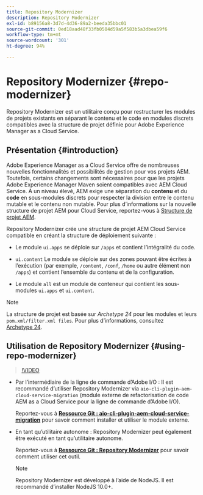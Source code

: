 ```yaml
---
title: Repository Modernizer
description: Repository Modernizer
exl-id: b89156a8-3d7d-4d36-89a2-beeda35bbc01
source-git-commit: 0ed18aad48f33fb0504d59a5f583b5a3dbea59f6
workflow-type: tm+mt
source-wordcount: '301'
ht-degree: 94%

---
```


# Repository Modernizer {#repo-modernizer}

Repository Modernizer est un utilitaire conçu pour restructurer les modules de projets existants en séparant le contenu et le code en modules discrets compatibles avec la structure de projet définie pour Adobe Experience Manager as a Cloud Service.

## Présentation {#introduction}

Adobe Experience Manager as a Cloud Service offre de nombreuses nouvelles fonctionnalités et possibilités de gestion pour vos projets AEM. Toutefois, certains changements sont nécessaires pour que les projets Adobe Experience Manager Maven soient compatibles avec AEM Cloud Service. À un niveau élevé, AEM exige une séparation du **contenu** et du **code** en sous-modules discrets pour respecter la division entre le contenu mutable et le contenu non mutable. Pour plus d’informations sur la nouvelle structure de projet AEM pour Cloud Service, reportez-vous à [Structure de projet AEM](https://docs.adobe.com/content/help/fr-FR/experience-manager-cloud-service/implementing/developing/aem-project-content-package-structure.html).

Repository Modernizer crée une structure de projet AEM Cloud Service compatible en créant la structure de déploiement suivante :

* Le module `ui.apps` se déploie sur `/apps` et contient l’intégralité du code.

* `ui.content` Le module se déploie sur des zones pouvant être écrites à l’exécution (par exemple,  `/content`,  `/conf`,  `/home` ou autre élément non  `/apps`) et contient l’ensemble du contenu et de la configuration.

* Le module `all` est un module de conteneur qui contient les sous-modules `ui.apps` et `ui.content`.

>[!NOTE]
>La structure de projet est basée sur *Archetype 24* pour les modules et leurs `pom.xml/filter.xml files`. Pour plus d’informations, consultez [Archetype 24](https://github.com/adobe/aem-project-archetype).

## Utilisation de Repository Modernizer {#using-repo-modernizer}

>[!VIDEO](https://video.tv.adobe.com/v/333057/?quality=12&learn=on)

* Par l’intermédiaire de la ligne de commande d’Adobe I/O : Il est recommandé d’utiliser Repository Modernizer via `aio-cli-plugin-aem-cloud-service-migration` (module externe de refactorisation de code AEM as a Cloud Service pour la ligne de commande d’Adobe I/O).

   Reportez-vous à **[Ressource Git : aio-cli-plugin-aem-cloud-service-migration](https://github.com/adobe/aio-cli-plugin-aem-cloud-service-migration#introduction)** pour savoir comment installer et utiliser le module externe.

* En tant qu’utilitaire autonome : Repository Modernizer peut également être exécuté en tant qu’utilitaire autonome.

   Reportez-vous à **[Ressource Git : Repository Modernizer](https://github.com/adobe/aem-cloud-service-source-migration/tree/master/packages/repository-modernizer)** pour savoir comment utiliser cet outil.

   >[!NOTE]
   >
   >Repository Modernizer est développé à l’aide de NodeJS. Il est recommandé d’installer NodeJS 10.0+.
